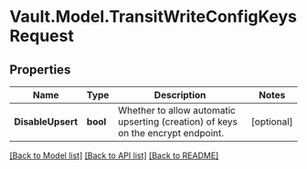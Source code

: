 # Vault.Model.TransitWriteConfigKeysRequest

## Properties

Name | Type | Description | Notes
------------ | ------------- | ------------- | -------------
**DisableUpsert** | **bool** | Whether to allow automatic upserting (creation) of keys on the encrypt endpoint. | [optional] 


[[Back to Model list]](../README.md#documentation-for-models) [[Back to API list]](../README.md#documentation-for-api-endpoints) [[Back to README]](../README.md)


